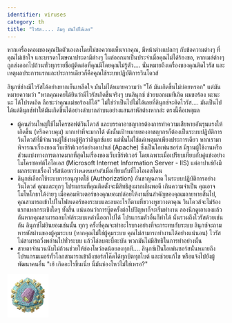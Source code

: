 ```yaml
---
identifier: viruses
category: th
title: "ไวรัส.... ลืมๆ มันไปได้เลย"
---
```


หากเครื่องคอมของคุณปิดตัวเองลงโดยไม่ขอความเห็นจากคุณ, มีหน้าต่างแปลกๆ กับข้อความต่างๆ ที่คุณไม่เข้าใจ และบรรดาโฆษณาประดามีต่างๆ โผล่ออกมาเป็นประจำเมื่อคุณไม่ได้ร้องขอ, หากเมล์ต่างๆ ถูกส่งออกไปถ้วนทั่วทุกรายชื่อผู้ติดต่อที่คุณมีโดยคุณไม่รู้ตัว.... นั่นหมายถึงเครื่องของคุณติดไวรัส และเหตุผลประการแรกและประการเดียวก็คือคุณใช้ระบบปฏิบัติการวินโดวส์

ลินุกซ์ช่างมีไวรัสได้อย่างยากเย็นเหลือใจ มันไม่ได้หมายความว่า "โอ้ มันเกิดขึ้นไม่บ่อยหรอก" แต่มันหมายความว่า "หากคุณเคยได้ยินว่ามีไวรัสเกิดขึ้นจริงๆ บนลินุกซ์ ช่วยบอกผมทีเถิด ผมขอร้อง นะนะนะ ได้โปรดเถิด ถือซะว่าคุณแม่ขอร้องก็ได้" ไม่ใช่ว่าเป็นไปไม่ได้เลยที่ลินุกซ์จะติดไวรัส.... มันเป็นไปได้แต่ลินุกซ์ทำให้มันเกิดขึ้นได้อย่างลำบากลำบนอย่างแสนสาหัสต่างหากล่ะ ตรงนี้คือเหตุผล

<ul>

<li>ผู้คนส่วนใหญ่ใช้ไมโครซอฟต์วินโดวส์ และบรรดาอาชญากรต้องการทำความเสียหายอันรุนแรงให้เกิดขึ้น (หรือควบคุม) มากเท่าที่จะมากได้ ดังนั้นเป้าหมายของอาชญากรก็ต้องเป็นระบบปฏิบัติการวินโดวส์ที่มีจำนวนผู้ใช้งานอู้ฟู้กว่าลินุกซ์แยะ แต่นั่นไม่ใช่แค่เหตุผลเพียงประการเดียว หากเรามาพิจารณาเรื่องของเว็บเซิร์ฟเวอร์อย่างอาปาเช่ (Apache) ซึ่งเป็นโอเพ่นซอร์ส มีฐานผู้ใช้งานหรือส่วนแบ่งทางการตลาดมากที่สุดในเรื่องของเว็บเซิร์ฟเวอร์ โดยเฉพาะเมื่อเปรียบเทียบกับคู่แข่งอย่างไมโครซอฟต์ไอไอเอส (Microsoft Internet Information Server - IIS) แต่อาปาเช่ยังมีผลกระทบเรื่องไวรัสน้อยกว่า<i>หลายเท่าตัว</i>เมื่อเทียบกับที่ไอไอเอสโดน</li>

<li>ลินุกซ์เลือกใช้ระบบการอนุญาตใช้ (Authorization) อันชาญฉลาด ในระบบปฏิบัติการอย่างวินโดวส์ คุณและทุกๆ โปรแกรมที่คุณติดตั้งจะมีสิทธิสูงมากเกินพอดี เกินความจำเป็น คุณอาจโมโหโกธาได้ง่ายๆ เมื่อคอมพิวเตอร์ของคุณยอมปล่อยให้งานชิ้นสำคัญของคุณมลายหายสิ้นไป, คุณสามารถเข้าไปในโฟลเดอร์ของระบบและลบอะไรก็ตามที่ขวางหูขวางตาคุณ วินโดวส์จะไม่ร้องแรกแหกกระเชิงใดๆ ทั้งสิ้น แน่นอนว่าการบู๊ตครั้งต่อไปปัญหาก็จะเริ่มทำงาน ลองนึกดูเอาเองแล้วกันหากคุณสามารถลบไฟล์ระบบเหล่านี้ออกไปได้ โปรแกรมตัวอื่นก็ทำได้ นั่นรวมถึงไวรัสด้วยเช่นกัน ลินุกซ์ไม่ยินยอมเช่นนั้น ทุกๆ ครั้งที่คุณจะทำอะไรบางอย่างที่จะกระทบกับระบบ ลินุกซ์จะถามหารหัสผ่านของผู้คุมระบบ (หากคุณไม่ใช่ผู้คุมระบบ คุณไม่สามารถทำงานได้อย่างแน่นอน) ไวรัสไม่สามารถวิ่งพล่านไปทั่วระบบ แล้วไล่ลบตะบี้ตะบัน พวกมันไม่มีสิทธิในการทำอย่างนั้น</li>

<li>สายตาจำนวนนับไม่ถ้วนช่วยให้ช่องโหว่ลดน้อยลงทุกที.... ลินุกซ์เป็นโอเพ่นซอร์สนั่นหมายถึงโปรแกรมเมอร์ทั่วโลกสามารถเข้าถึงซอร์สโค๊ดได้ทุกบิตทุกไบต์ และช่วยแก้ไข หรือแจ้งไปยังผู้พัฒนาคนอื่น "เฮ้ เกิดอะไรขึ้นเนี่ย นี่มันช่องโหว่ไม่ใช่เหรอ?"</li>

</ul>

<img src="/img/viruses_thumb.png" />




